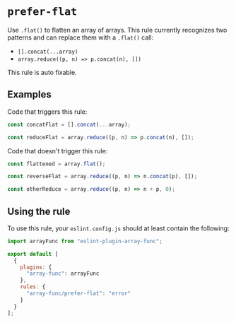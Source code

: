 # `prefer-flat`

Use `.flat()` to flatten an array of arrays. This rule currently recognizes two
patterns and can replace them with a `.flat()` call:

- `[].concat(...array)`
- `array.reduce((p, n) => p.concat(n), [])`

This rule is auto fixable.

## Examples

Code that triggers this rule:

```js
const concatFlat = [].concat(...array);

const reduceFlat = array.reduce((p, n) => p.concat(n), []);
```

Code that doesn't trigger this rule:

```js
const flattened = array.flat();

const reverseFlat = array.reduce((p, n) => n.concat(p), []);

const otherReduce = array.reduce((p, n) => n + p, 0);
```

## Using the rule

To use this rule, your `eslint.config.js` should at least contain the following:

```js
import arrayFunc from "eslint-plugin-array-func";

export default [
  {
    plugins: {
      "array-func": arrayFunc
    },
    rules: {
      "array-func/prefer-flat": "error"
    }
  }
];
```
